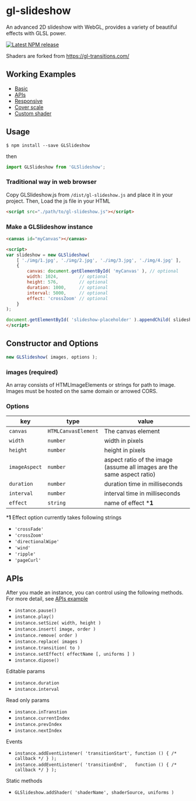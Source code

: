 # gl-slideshow

An advanced 2D slideshow with WebGL, provides a variety of beautiful effects with GLSL power.

[![Latest NPM release](https://img.shields.io/npm/v/GLSlideshow.svg)](https://www.npmjs.com/package/GLSlideshow)

Shaders are forked from https://gl-transitions.com/

## Working Examples

- [Basic](http://yomotsu.github.io/GLSlideshow/examples/basic.html)
- [APIs](http://yomotsu.github.io/GLSlideshow/examples/apis.html)
- [Responsive](http://yomotsu.github.io/GLSlideshow/examples/responsive.html)
- [Cover scale](http://yomotsu.github.io/GLSlideshow/examples/cover.html)
- [Custom shader](http://yomotsu.github.io/GLSlideshow/examples/shader.html)

## Usage

```
$ npm install --save GLSlideshow
```

then

```javascript
import GLSlideshow from 'GLSlideshow';
```

### Traditional way in web browser

Copy GLSlideshow.js from `/dist/gl-slideshow.js` and place it in your project. Then, Load the js file in your HTML

```html
<script src="./path/to/gl-slideshow.js"></script>
```

### Make a GLSlideshow instance

```html
<canvas id="myCanvas"></canvas>

<script>
var slideshow = new GLSlideshow(
	[ './img/1.jpg', './img/2.jpg', './img/3.jpg', './img/4.jpg' ],
	{
		canvas: document.getElementById( 'myCanvas' ), // optional
		width: 1024,        // optional
		height: 576,        // optional
		duration: 1000,     // optional
		interval: 5000,     // optional
		effect: 'crossZoom' // optional
	}
);

document.getElementById( 'slideshow-placeholder' ).appendChild( slideshow.domElement );
</script>
```

## Constructor and Options

```js
new GLSlideshow( images, options );
```

### images (required)

An array consists of HTMLImageElements or strings for path to image.  
Images must be hosted on the same domain or arrowed CORS.

### Options

| key           | type                | value |
| ------------- | ------------------- | ----- |
| `canvas`      | `HTMLCanvasElement` | The canvas element |
| `width`       | `number`            | width in pixels |
| `height`      | `number`            | height in pixels |
| `imageAspect` | `number`            | aspect ratio of the image (assume all images are the same aspect ratio) |
| `duration`    | `number`            | duration time in milliseconds |
| `interval`    | `number`            | interval time in milliseconds |
| `effect`      | `string`            | name of effect ***1** |

***1** Effect option currently takes following strings

- `'crossFade'`
- `'crossZoom'`
- `'directionalWipe'`
- `'wind'`
- `'ripple'`
- `'pageCurl'`

## APIs

After you made an instance, you can control using the following methods.  
For more detail, see [APIs example](http://yomotsu.github.io/GLSlideshow.js/examples/apis.html)

- `instance.pause()`
- `instance.play()`
- `instance.setSize( width, height )`
- `instance.insert( image, order )`
- `instance.remove( order )`
- `instance.replace( images )`
- `instance.transition( to )`
- `instance.setEffect( effectName [, uniforms ] )`
- `instance.dipose()`

Editable params

- `instance.duration`
- `instance.interval`

Read only params

- `instance.inTranstion`
- `instance.currentIndex`
- `instance.prevIndex`
- `instance.nextIndex`

Events

- `instance.addEventListener( 'transitionStart', function () { /* callback */ } );`
- `instance.addEventListener( 'transitionEnd',   function () { /* callback */ } );`

Static methods

- `GLSlideshow.addShader( 'shaderName', shaderSource, uniforms )`
